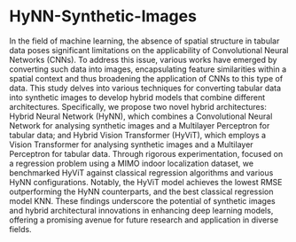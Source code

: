 # HyNN-Synthetic-Images
In the field of machine learning, the absence of spatial structure in tabular data poses significant limitations on the applicability of Convolutional Neural Networks (CNNs). To address this issue, various works have emerged by converting such data into images, encapsulating feature similarities within a spatial context and thus broadening the application of CNNs to this type of data. This study delves into various techniques for converting tabular data into synthetic images to develop hybrid models that combine different architectures. Specifically, we propose two novel hybrid architectures: Hybrid Neural Network (HyNN), which combines a Convolutional Neural Network for analysing synthetic images and a Multilayer Perceptron for tabular data; and Hybrid Vision Transformer (HyViT), which employs a Vision Transformer for analysing synthetic images and a Multilayer Perceptron for tabular data. Through rigorous experimentation, focused on a regression problem using a MIMO indoor localization dataset, we benchmarked HyViT against classical regression algorithms and various HyNN configurations. Notably, the HyViT model achieves the lowest RMSE outperforming the HyNN counterparts, and the best classical regression model KNN. These findings underscore the potential of synthetic images and hybrid architectural innovations in enhancing deep learning models, offering a promising avenue for future research and application in diverse fields.
